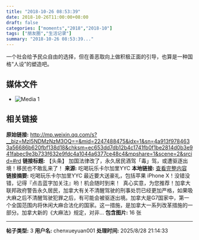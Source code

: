 ```yaml
---
title: "2018-10-26 08:53:39"
date: 2018-10-26T11:00:00+08:00
draft: false
categories: ["moments","2018","2018-10"]
tags: ["朋友圈","生活记录"]
summary: "2018-10-26 08:53:39..."
---
```


一个社会给予民众自由的选择，但在善恶取向上做积极正面的引导，也算是一种国格“人设”的塑造吧。

## 媒体文件

- ![Media 1](/Moments/photos/2018-10-26/201810260853390.jpg)

## 相关链接

**原始链接:** http://mp.weixin.qq.com/s?__biz=MzI5NDMzNzM3OQ==&mid=2247488475&idx=1&sn=4a913f9784633a56686b620fbf138d18&chksm=ec653dd7db12b4c1741fb0f1be2814d0b3e941fabec9e3b733f632e9fdc4a1044a6377ce48c4&mpshare=1&scene=2&srcid=#rd
**链接标题:** 【头条】 加国法律改了，永久居民酒驾「毒」驾，或遭驱逐出境！移民也不敢乱来了！
**来源:** 吃喝玩乐卡尔加里YYC
**本地链接:** [查看完整内容](/link_content/2018/10/2018-10-26-1/link_content/)
**链接摘要:** 吃喝玩乐卡尔加里YYC 最近要大送豪礼，包括苹果 iPhone X！没错没错，记得『点击蓝字加关注』哟！机会随时到来！  真心实意，为您推荐！加拿大联邦政府警告永久居民，加拿大有关不清醒驾驶的刑事处罚已经更加严格，如果吸大麻之后不清醒驾驶犯罪之后，有可能会被驱逐出境。加拿大是G7国家中，第一个全国范围内将休闲大麻合法化的国家。这一措施，是加拿大一系列改革措施的一部分。加拿大新的《大麻法》规定，对非...
**包含图片:** 16 张

---

**帖子类型:** 3
**用户名:** chenxueyuan001
**处理时间:** 2025/8/28 21:14:33